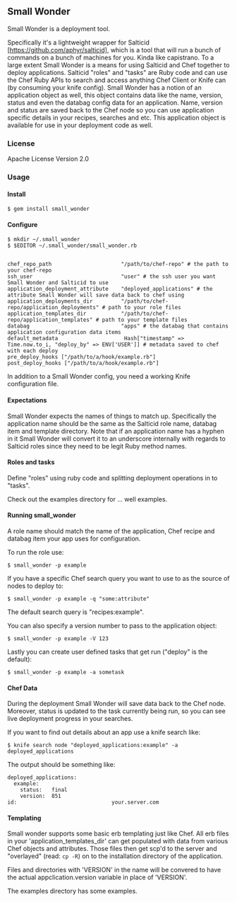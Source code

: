 ## Small Wonder

Small Wonder is a deployment tool.

Specifically it's a lightweight wrapper for Salticid [https://github.com/aphyr/salticid], which is a tool that will run a bunch of commands on a bunch of machines for you. Kinda like capistrano. To a large extent Small Wonder is a means for using Salticid and Chef together to deploy applications. Salticid "roles" and "tasks" are Ruby code and can use the Chef Ruby APIs to search and access anything Chef Client or Knife can (by consuming your knife config). Small Wonder has a notion of an application object as well, this object contains data like the name, version, status and even the databag config data for an application. Name, version and status are saved back to the Chef node so you can use application specific details in your recipes, searches and etc. This application object is available for use in your deployment code as well.

### License

Apache License Version 2.0

### Usage

#### Install

    $ gem install small_wonder

#### Configure

    $ mkdir ~/.small_wonder
    $ $EDITOR ~/.small_wonder/small_wonder.rb


    chef_repo_path                      "/path/to/chef-repo" # the path to your chef-repo
    ssh_user                            "user" # the ssh user you want Small Wonder and Salticid to use
    application_deployment_attribute    "deployed_applications" # the attribute Small Wonder will save data back to chef using
    application_deployments_dir         "/path/to/chef-repo/application_deployments" # path to your role files
    application_templates_dir           "/path/to/chef-repo/application_templates" # path to your template files
    databag                             "apps" # the databag that contains application configuration data items
    default_metadata                     Hash["timestamp" => Time.now.to_i, "deploy_by" => ENV['USER']] # metadata saved to chef with each deploy
    pre_deploy_hooks ["/path/to/a/hook/example.rb"]
    post_deploy_hooks ["/path/to/a/hook/example.rb"]

In addition to a Small Wonder config, you need a working Knife configuration file.

#### Expectations

Small Wonder expects the names of things to match up. Specifically the application name should be the same as the Salticid role name, databag item and template directory. Note that if an application name has a hyphen in it Small Wonder will convert it to an underscore internally with regards to Salticid roles since they need to be legit Ruby method names.

#### Roles and tasks

Define "roles" using ruby code and splitting deployment operations in to "tasks".

Check out the examples directory for ... well examples.

#### Running small_wonder

A role name should match the name of the application, Chef recipe and databag item your app uses for configuration.

To run the role use:

    $ small_wonder -p example

If you have a specific Chef search query you want to use to as the source of nodes to deploy to:

    $ small_wonder -p example -q "some:attribute"

The default search query is "recipes:example".

You can also specify a version number to pass to the application object:

    $ small_wonder -p example -V 123

Lastly you can create user defined tasks that get run ("deploy" is the default):

    $ small_wonder -p example -a sometask

#### Chef Data

During the deployment Small Wonder will save data back to the Chef node. Moreover, status is updated to the task currently being run, so you can see live deployment progress in your searches.

If you want to find out details about an app use a knife search like:

    $ knife search node "deployed_applications:example" -a deployed_applications

The output should be something like:

    deployed_applications:
      example:
        status:   final
        version:  851
    id:                              your.server.com

#### Templating

Small wonder supports some basic erb templating just like Chef. All erb files in your 'application_templates_dir' can get populated with data from various Chef objects and attributes. Those files then get scp'd to the server and "overlayed" (read: `cp -R`) on to the installation directory of the application.

Files and directories with 'VERSION' in the name will be convered to have the actual appclication.version variable in place of 'VERSION'.

The examples directory has some examples.
